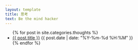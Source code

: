 ```yaml
---
layout: template
title: 思考
text: Be the mind hacker
---
```


<ul>
	{% for post in site.categories.thoughts %}
	<li>
	<a href="{{ post.url }}">{{ post.title }}</a>
	<span>{{ post.date | date: "%Y-%m-%d %H:%M" }}</span>
	</li>
	{% endfor %}
</ul>
